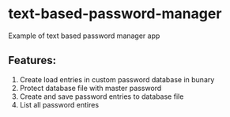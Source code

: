 # text-based-password-manager
Example of text based password manager app

## Features:
1. Create load entries in custom password database in bunary
2. Protect database file with master password
3. Create and save password entries to database file
4. List all password entires 
